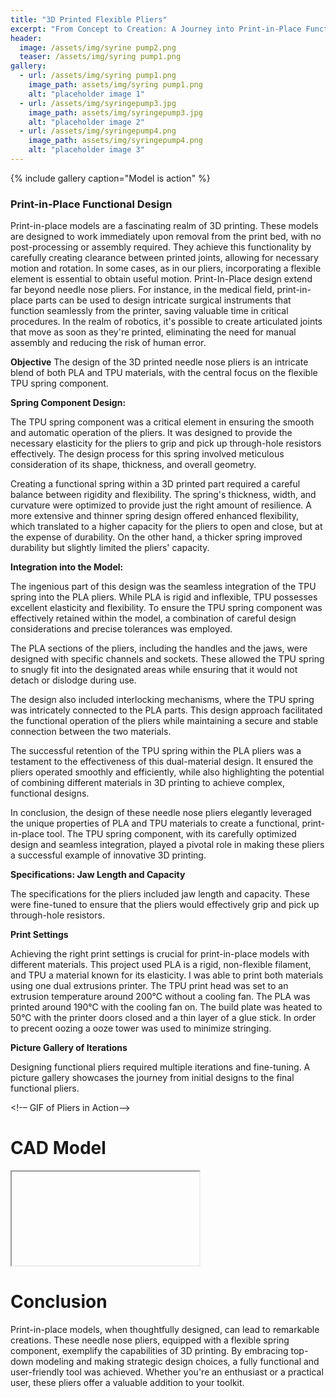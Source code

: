 ```yaml
---
title: "3D Printed Flexible Pliers"
excerpt: "From Concept to Creation: A Journey into Print-in-Place Functional Pliers"
header:
  image: /assets/img/syrine pump2.png  
  teaser: /assets/img/syring pump1.png
gallery:
  - url: /assets/img/syring pump1.png
    image_path: assets/img/syring pump1.png
    alt: "placeholder image 1"
  - url: /assets/img/syringepump3.jpg
    image_path: assets/img/syringepump3.jpg
    alt: "placeholder image 2"
  - url: /assets/img/syringepump4.png
    image_path: assets/img/syringepump4.png
    alt: "placeholder image 3"
---
```



{% include gallery caption="Model is action" %}


### Print-in-Place Functional Design

Print-in-place models are a fascinating realm of 3D printing. These models are designed to work immediately upon removal from the print bed, with no post-processing or assembly required. They achieve this functionality by carefully creating clearance between printed joints, allowing for necessary motion and rotation. In some cases, as in our pliers, incorporating a flexible element is essential to obtain useful motion. Print-In-Place design extend far beyond needle nose pliers. For instance, in the medical field, print-in-place parts can be used to design intricate surgical instruments that function seamlessly from the printer, saving valuable time in critical procedures. In the realm of robotics, it's possible to create articulated joints that move as soon as they're printed, eliminating the need for manual assembly and reducing the risk of human error.

**Objective**
The design of the 3D printed needle nose pliers is an intricate blend of both PLA and TPU materials, with the central focus on the flexible TPU spring component.

**Spring Component Design:**

The TPU spring component was a critical element in ensuring the smooth and automatic operation of the pliers. It was designed to provide the necessary elasticity for the pliers to grip and pick up through-hole resistors effectively. The design process for this spring involved meticulous consideration of its shape, thickness, and overall geometry.

Creating a functional spring within a 3D printed part required a careful balance between rigidity and flexibility. The spring's thickness, width, and curvature were optimized to provide just the right amount of resilience. A more extensive and thinner spring design offered enhanced flexibility, which translated to a higher capacity for the pliers to open and close, but at the expense of durability. On the other hand, a thicker spring improved durability but slightly limited the pliers' capacity.

**Integration into the Model:**

The ingenious part of this design was the seamless integration of the TPU spring into the PLA pliers. While PLA is rigid and inflexible, TPU possesses excellent elasticity and flexibility. To ensure the TPU spring component was effectively retained within the model, a combination of careful design considerations and precise tolerances was employed.

The PLA sections of the pliers, including the handles and the jaws, were designed with specific channels and sockets. These allowed the TPU spring to snugly fit into the designated areas while ensuring that it would not detach or dislodge during use.

The design also included interlocking mechanisms, where the TPU spring was intricately connected to the PLA parts. This design approach facilitated the functional operation of the pliers while maintaining a secure and stable connection between the two materials.

The successful retention of the TPU spring within the PLA pliers was a testament to the effectiveness of this dual-material design. It ensured the pliers operated smoothly and efficiently, while also highlighting the potential of combining different materials in 3D printing to achieve complex, functional designs.

In conclusion, the design of these needle nose pliers elegantly leveraged the unique properties of PLA and TPU materials to create a functional, print-in-place tool. The TPU spring component, with its carefully optimized design and seamless integration, played a pivotal role in making these pliers a successful example of innovative 3D printing.

**Specifications: Jaw Length and Capacity**

The specifications for the pliers included jaw length and capacity. These were fine-tuned to ensure that the pliers would effectively grip and pick up through-hole resistors.

**Print Settings**

Achieving the right print settings is crucial for print-in-place models with different materials. This project used PLA is a rigid, non-flexible filament, and TPU a material known for its elasticity. I was able to print both materials using one dual extrusions printer.  The TPU print head was set to an extrusion temperature around 200°C without a cooling fan. The PLA was printed around 190°C with the cooling fan on. The build plate was heated to 50°C with the printer doors closed and a thin layer of a glue stick. In order to precent oozing a ooze tower was used to minimize stringing.


**Picture Gallery of Iterations**

Designing functional pliers required multiple iterations and fine-tuning. A picture gallery showcases the journey from initial designs to the final functional pliers.

<!-– GIF of Pliers in Action–->

# CAD Model
<iframe 
></iframe>


# Conclusion

Print-in-place models, when thoughtfully designed, can lead to remarkable creations. These needle nose pliers, equipped with a flexible spring component, exemplify the capabilities of 3D printing. By embracing top-down modeling and making strategic design choices, a fully functional and user-friendly tool was achieved. Whether you're an enthusiast or a practical user, these pliers offer a valuable addition to your toolkit.

